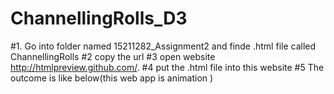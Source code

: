 # ChannellingRolls_D3
#1. Go into folder named 15211282_Assignment2 and finde .html file called ChannellingRolls
#2 copy the url 
#3 open website http://htmlpreview.github.com/.
#4 put the .html file into this website
#5 The outcome is like below(this web app is animation )
